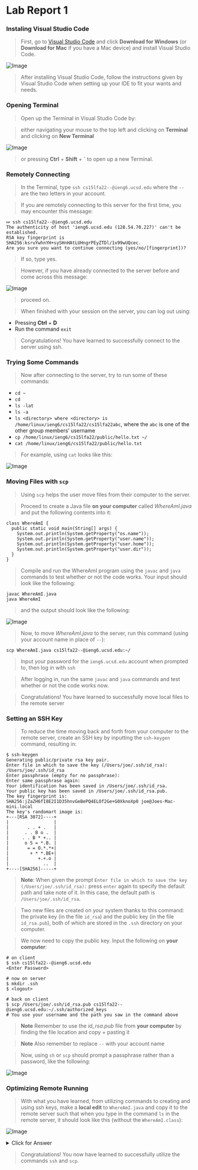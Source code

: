 # Lab Report 1

### Instaling Visual Studio Code

> First, go to [Visual Studio Code](https://code.visualstudio.com/) and click **Download for Windows** (or **Download for Mac** if you have a Mac device) and install Visual Studio Code.

![Image](https://i.imgur.com/2XfNKHp.png)

> After installing Visual Studio Code, follow the instructions given by Visual Studio Code when setting up your IDE to fit your wants and needs.

### Opening Terminal

> Open up the Terminal in Visual Studio Code by:

> either navigating your mouse to the top left and clicking on **Terminal** and clicking on **New Terminal**

![Image](https://i.imgur.com/uK7NsGy.png)

> or pressing **Ctrl** + **Shift** + **`** to open up a new Terminal.

### Remotely Connecting

> In the Terminal, type ```ssh cs15lfa22--@ieng6.ucsd.edu``` where the ```--``` are the two letters in your account.

> If you are remotely connecting to this server for the first time, you may encounter this message:

```
⤇ ssh cs15lfa22--@ieng6.ucsd.edu
The authenticity of host 'ieng6.ucsd.edu (128.54.70.227)' can't be established.
RSA key fingerprint is SHA256:ksruYwhnYH+sySHnHAtLUHngrPEyZTDl/1x99wUQcec.
Are you sure you want to continue connecting (yes/no/[fingerprint])?
```

> If so, type yes.

> However, if you have already connected to the server before and come across this message:

![Image](https://i.imgur.com/JOLNAnj.png)

> proceed on.

> When finished with your session on the server, you can log out using:

* Pressing **Ctrl** + **D**
* Run the command ```exit```

> Congratulations!  You have learned to successfully connect to the server using ssh.

### Trying Some Commands

> Now after connecting to the server, try to run some of these commands:

* ```cd ~```
* ```cd```
* ```ls -lat```
* ```ls -a```
* ```ls <directory> where <directory> is /home/linux/ieng6/cs15lfa22/cs15lfa22abc```, where the ```abc``` is one of the other group members’ username
* ```cp /home/linux/ieng6/cs15lfa22/public/hello.txt ~/```
* ```cat /home/linux/ieng6/cs15lfa22/public/hello.txt```

> For example, using ```cat``` looks like this:

![Image](https://i.imgur.com/ZEXOzrf.png)

### Moving Files with ```scp```

> Using ```scp``` helps the user move files from their computer to the server.

> Proceed to create a Java file **on your computer** called *WhereAmI.java* and put the following contents into it:

```
class WhereAmI {
  public static void main(String[] args) {
    System.out.println(System.getProperty("os.name"));
    System.out.println(System.getProperty("user.name"));
    System.out.println(System.getProperty("user.home"));
    System.out.println(System.getProperty("user.dir"));
  }
}
```

> Compile and run the WhereAmI program using the ```javac``` and ```java``` commands to test whether or not the code works. Your input should look like the following:

```
javac WhereAmI.java
java WhereAmI
```

> and the output should look like the following:

![Image](https://i.imgur.com/vRz1Sph.png)

> Now, to move *WhereAmI.java* to the server, run this command (using your account name in place of ```--```):

```scp WhereAmI.java cs15lfa22--@ieng6.ucsd.edu:~/```

> Input your password for the ```ieng6.ucsd.edu``` account when prompted to, then log in with ```ssh```

> After logging in, run the same ```javac``` and ```java``` commands and test whether or not the code works now.

> Congratulations!  You have learned to successfully move local files to the remote server

### Setting an SSH Key

> To reduce the time moving back and forth from your computer to the remote server, create an SSH key by inputting the ```ssh-keygen``` command, resulting in:

```
$ ssh-keygen
Generating public/private rsa key pair.
Enter file in which to save the key (/Users/joe/.ssh/id_rsa): /Users/joe/.ssh/id_rsa
Enter passphrase (empty for no passphrase): 
Enter same passphrase again: 
Your identification has been saved in /Users/joe/.ssh/id_rsa.
Your public key has been saved in /Users/joe/.ssh/id_rsa.pub.
The key fingerprint is:
SHA256:jZaZH6fI8E2I1D35hnvGeBePQ4ELOf2Ge+G0XknoXp0 joe@Joes-Mac-mini.local
The key's randomart image is:
+---[RSA 3072]----+
|                 |
|       . . + .   |
|      . . B o .  |
|     . . B * +.. |
|      o S = *.B. |
|       = = O.*.*+|
|        + * *.BE+|
|           +.+.o |
|             ..  |
+----[SHA256]-----+
```

> **Note**: When given the prompt ```Enter file in which to save the key (/Users/joe/.ssh/id_rsa):``` press ```enter``` again to specify the default path and take note of it. In this case, the default path is ```/Users/joe/.ssh/id_rsa```.

> Two new files are created on your system thanks to this command: the private key (in the file ```id_rsa```) and the public key (in the file ```id_rsa.pub```), both of which are stored in the ```.ssh``` directory on your computer.

> We now need to copy the public key.  Input the following on **your computer**:

```
# on client
$ ssh cs15lfa22--@ieng6.ucsd.edu
<Enter Password>
```

```
# now on server
$ mkdir .ssh
$ <logout>
```

```
# back on client
$ scp /Users/joe/.ssh/id_rsa.pub cs15lfa22--@ieng6.ucsd.edu:~/.ssh/authorized_keys
# You use your username and the path you saw in the command above
```

> **Note** Remember to use the *id_rsa.pub* file from **your computer** by finding the file location and copy + pasting it

> **Note** Also remember to replace ```--``` with your account name

> Now, using ```sh``` or ```scp``` should prompt a passphrase rather than a password, like the following: 

![Image](https://i.imgur.com/vmR0yP9.png)

### Optimizing Remote Running

> With what you have learned, from utilizing commands to creating and using ssh keys, make a **local edit** to ```WhereAmI.java``` and copy it to the remote server such that when you type in the command ```ls``` in the remote server, it should look like this (without the ```WhereAmI.class```):

![Image](https://i.imgur.com/dvULhtJ.png)

<details>
  <summary> Click for Answer </summary>

  <pre>
  cp WhereAmI.java OtherMain.java; scp OtherMain.java cs15lfa22--@ieng6.ucsd.edu:~/

  # replace -- with account name
  </pre>
  
</details>

> Congratulations! You now have learned to successfully utilize the commands ```ssh``` and ```scp```.